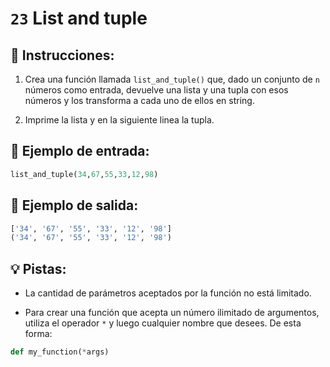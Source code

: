 # `23` List and tuple

## 📝 Instrucciones:

1. Crea una función llamada `list_and_tuple()` que, dado un conjunto de `n` números como entrada, devuelve una lista y una tupla con esos números y los transforma a cada uno de ellos en string.

2. Imprime la lista y en la siguiente linea la tupla.

## 📎 Ejemplo de entrada:

```py
list_and_tuple(34,67,55,33,12,98)
```

## 📎 Ejemplo de salida:

```py
['34', '67', '55', '33', '12', '98']
('34', '67', '55', '33', '12', '98')
```

## 💡 Pistas:

+ La cantidad de parámetros aceptados por la función no está limitado.

+ Para crear una función que acepta un número ilimitado de argumentos, utiliza el operador `*` y luego cualquier nombre que desees. De esta forma:

```py
def my_function(*args)
```
